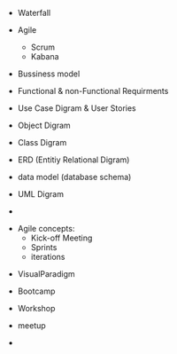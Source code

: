- Waterfall
- Agile
    - Scrum
    - Kabana



- Bussiness model
- Functional & non-Functional Requirments
- Use Case Digram & User Stories
- Object Digram
- Class Digram
- ERD (Entitiy Relational Digram)
- data model (database schema)
- UML Digram
- 

* Agile concepts:
    - Kick-off Meeting
    - Sprints
    - iterations



- VisualParadigm


- Bootcamp
- Workshop
- meetup
- 